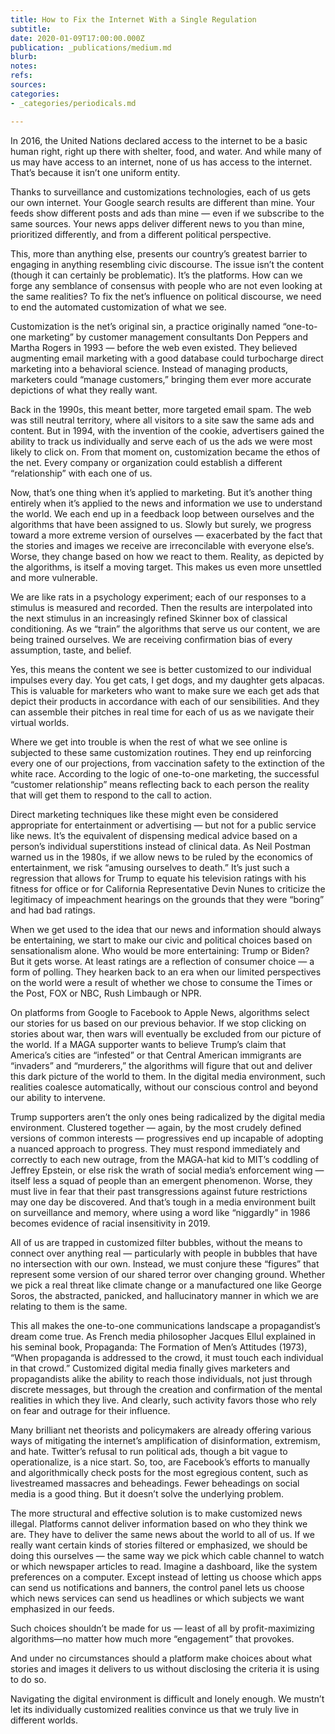 ```yaml
---
title: How to Fix the Internet With a Single Regulation
subtitle: 
date: 2020-01-09T17:00:00.000Z
publication: _publications/medium.md
blurb: 
notes: 
refs: 
sources: 
categories:
- _categories/periodicals.md

---
```

In 2016, the United Nations declared access to the internet to be a basic human right, right up there with shelter, food, and water. And while many of us may have access to an internet, none of us has access to the internet. That’s because it isn’t one uniform entity.

Thanks to surveillance and customizations technologies, each of us gets our own internet. Your Google search results are different than mine. Your feeds show different posts and ads than mine — even if we subscribe to the same sources. Your news apps deliver different news to you than mine, prioritized differently, and from a different political perspective.

This, more than anything else, presents our country’s greatest barrier to engaging in anything resembling civic discourse. The issue isn’t the content (though it can certainly be problematic). It’s the platforms. How can we forge any semblance of consensus with people who are not even looking at the same realities? To fix the net’s influence on political discourse, we need to end the automated customization of what we see.

Customization is the net’s original sin, a practice originally named “one-to-one marketing” by customer management consultants Don Peppers and Martha Rogers in 1993 — before the web even existed. They believed augmenting email marketing with a good database could turbocharge direct marketing into a behavioral science. Instead of managing products, marketers could “manage customers,” bringing them ever more accurate depictions of what they really want.

Back in the 1990s, this meant better, more targeted email spam. The web was still neutral territory, where all visitors to a site saw the same ads and content. But in 1994, with the invention of the cookie, advertisers gained the ability to track us individually and serve each of us the ads we were most likely to click on. From that moment on, customization became the ethos of the net. Every company or organization could establish a different “relationship” with each one of us.

Now, that’s one thing when it’s applied to marketing. But it’s another thing entirely when it’s applied to the news and information we use to understand the world. We each end up in a feedback loop between ourselves and the algorithms that have been assigned to us. Slowly but surely, we progress toward a more extreme version of ourselves — exacerbated by the fact that the stories and images we receive are irreconcilable with everyone else’s. Worse, they change based on how we react to them. Reality, as depicted by the algorithms, is itself a moving target. This makes us even more unsettled and more vulnerable.

We are like rats in a psychology experiment; each of our responses to a stimulus is measured and recorded. Then the results are interpolated into the next stimulus in an increasingly refined Skinner box of classical conditioning. As we “train” the algorithms that serve us our content, we are being trained ourselves. We are receiving confirmation bias of every assumption, taste, and belief.

Yes, this means the content we see is better customized to our individual impulses every day. You get cats, I get dogs, and my daughter gets alpacas. This is valuable for marketers who want to make sure we each get ads that depict their products in accordance with each of our sensibilities. And they can assemble their pitches in real time for each of us as we navigate their virtual worlds.

Where we get into trouble is when the rest of what we see online is subjected to these same customization routines. They end up reinforcing every one of our projections, from vaccination safety to the extinction of the white race. According to the logic of one-to-one marketing, the successful “customer relationship” means reflecting back to each person the reality that will get them to respond to the call to action.

Direct marketing techniques like these might even be considered appropriate for entertainment or advertising — but not for a public service like news. It’s the equivalent of dispensing medical advice based on a person’s individual superstitions instead of clinical data. As Neil Postman warned us in the 1980s, if we allow news to be ruled by the economics of entertainment, we risk “amusing ourselves to death.” It’s just such a regression that allows for Trump to equate his television ratings with his fitness for office or for California Representative Devin Nunes to criticize the legitimacy of impeachment hearings on the grounds that they were “boring” and had bad ratings.

When we get used to the idea that our news and information should always be entertaining, we start to make our civic and political choices based on sensationalism alone. Who would be more entertaining: Trump or Biden? But it gets worse. At least ratings are a reflection of consumer choice — a form of polling. They hearken back to an era when our limited perspectives on the world were a result of whether we chose to consume the Times or the Post, FOX or NBC, Rush Limbaugh or NPR.

On platforms from Google to Facebook to Apple News, algorithms select our stories for us based on our previous behavior. If we stop clicking on stories about war, then wars will eventually be excluded from our picture of the world. If a MAGA supporter wants to believe Trump’s claim that America’s cities are “infested” or that Central American immigrants are “invaders” and “murderers,” the algorithms will figure that out and deliver this dark picture of the world to them. In the digital media environment, such realities coalesce automatically, without our conscious control and beyond our ability to intervene.

Trump supporters aren’t the only ones being radicalized by the digital media environment. Clustered together — again, by the most crudely defined versions of common interests — progressives end up incapable of adopting a nuanced approach to progress. They must respond immediately and correctly to each new outrage, from the MAGA-hat kid to MIT’s coddling of Jeffrey Epstein, or else risk the wrath of social media’s enforcement wing — itself less a squad of people than an emergent phenomenon. Worse, they must live in fear that their past transgressions against future restrictions may one day be discovered. And that’s tough in a media environment built on surveillance and memory, where using a word like “niggardly” in 1986 becomes evidence of racial insensitivity in 2019.

All of us are trapped in customized filter bubbles, without the means to connect over anything real — particularly with people in bubbles that have no intersection with our own. Instead, we must conjure these “figures” that represent some version of our shared terror over changing ground. Whether we pick a real threat like climate change or a manufactured one like George Soros, the abstracted, panicked, and hallucinatory manner in which we are relating to them is the same.

This all makes the one-to-one communications landscape a propagandist’s dream come true. As French media philosopher Jacques Ellul explained in his seminal book, Propaganda: The Formation of Men’s Attitudes (1973), “When propaganda is addressed to the crowd, it must touch each individual in that crowd.” Customized digital media finally gives marketers and propagandists alike the ability to reach those individuals, not just through discrete messages, but through the creation and confirmation of the mental realities in which they live. And clearly, such activity favors those who rely on fear and outrage for their influence.

Many brilliant net theorists and policymakers are already offering various ways of mitigating the internet’s amplification of disinformation, extremism, and hate. Twitter’s refusal to run political ads, though a bit vague to operationalize, is a nice start. So, too, are Facebook’s efforts to manually and algorithmically check posts for the most egregious content, such as livestreamed massacres and beheadings. Fewer beheadings on social media is a good thing. But it doesn’t solve the underlying problem.

The more structural and effective solution is to make customized news illegal. Platforms cannot deliver information based on who they think we are. They have to deliver the same news about the world to all of us. If we really want certain kinds of stories filtered or emphasized, we should be doing this ourselves — the same way we pick which cable channel to watch or which newspaper articles to read. Imagine a dashboard, like the system preferences on a computer. Except instead of letting us choose which apps can send us notifications and banners, the control panel lets us choose which news services can send us headlines or which subjects we want emphasized in our feeds.

Such choices shouldn’t be made for us — least of all by profit-maximizing algorithms—no matter how much more “engagement” that provokes. 

And under no circumstances should a platform make choices about what stories and images it delivers to us without disclosing the criteria it is using to do so.

Navigating the digital environment is difficult and lonely enough. We mustn’t let its individually customized realities convince us that we truly live in different worlds.